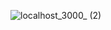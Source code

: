 ![localhost_3000_ (2)](https://user-images.githubusercontent.com/69002877/155842103-1641960e-50b9-4b91-8a92-5c186141c152.png)

